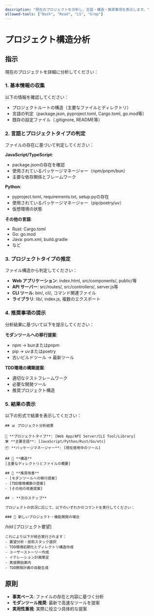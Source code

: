 ```yaml
---
description: "現在のプロジェクトを分析し、言語・構造・推奨事項を表示します。"
allowed-tools: ["Bash", "Read", "LS", "Grep"]
---
```


# プロジェクト構造分析

## 指示

現在のプロジェクトを詳細に分析してください：

### 1. 基本情報の収集

以下の情報を確認してください：
- プロジェクトルートの構造（主要なファイルとディレクトリ）
- 言語の判定（package.json, pyproject.toml, Cargo.toml, go.mod等）
- 既存の設定ファイル（.gitignore, README等）

### 2. 言語とプロジェクトタイプの判定

ファイルの存在に基づいて判定してください：

**JavaScript/TypeScript**:
- package.jsonの存在を確認
- 使用されているパッケージマネージャー（npm/pnpm/bun）
- 主要な依存関係とフレームワーク

**Python**:
- pyproject.toml, requirements.txt, setup.pyの存在
- 使用されているパッケージマネージャー（pip/poetry/uv）
- 仮想環境の状態

**その他の言語**:
- Rust: Cargo.toml
- Go: go.mod
- Java: pom.xml, build.gradle
- など

### 3. プロジェクトタイプの推定

ファイル構造から判定してください：
- **Web アプリケーション**: index.html, src/components/, public/等
- **API サーバー**: src/routes/, src/controllers/, server.js等
- **CLI ツール**: bin/, cli/, コマンド関連ファイル
- **ライブラリ**: lib/, index.js, 複数のエクスポート

### 4. 推奨事項の提示

分析結果に基づいて以下を提示してください：

**モダンツールへの移行提案**:
- npm → bunまたはpnpm
- pip → uvまたはpoetry
- 古いビルドツール → 最新ツール

**TDD環境の構築提案**:
- 適切なテストフレームワーク
- 必要な開発ツール
- 推奨プロジェクト構造

### 5. 結果の表示

以下の形式で結果を表示してください：

```text
## 📊 プロジェクト分析結果

🎯 **プロジェクトタイプ**: [Web App/API Server/CLI Tool/Library]
🛠️ **主要言語**: [JavaScript/Python/Rust/Go/etc]
📦 **パッケージマネージャー**: [現在使用中のツール]

## 📁 **構造**
[主要なディレクトリとファイルの概要]

## 🚀 **推奨改善**
- [モダンツールへの移行提案]
- [TDD環境構築の提案]
- [その他の改善提案]

## 💡 **次のステップ**

プロジェクトの状況に応じて、以下のいずれかのコマンドを実行してください：

### 🚀 新しいプロジェクト・機能開発の場合
```
/tdd [プロジェクト要望]
```
これにより以下が統合実行されます：
- 要望分析・技術スタック選択
- TDD環境初期化とディレクトリ構造作成
- ユーザーストーリー作成
- イテレーション計画策定
- 実装開始案内
- TDD開発計画の自動生成
```

## 原則

- **事実ベース**: ファイルの存在と内容に基づく分析
- **モダンツール推奨**: 最新で高速なツールを提案
- **実用性重視**: 実際に役立つ具体的な提案